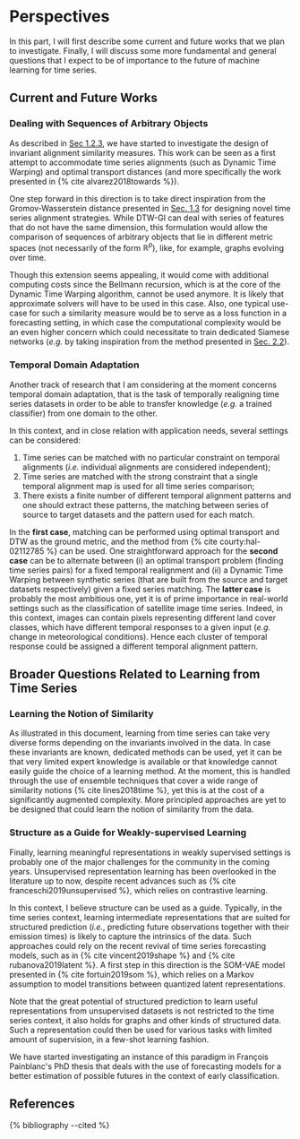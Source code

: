 # Perspectives

In this part, I will first describe some current and future works that we plan
to investigate.
Finally, I will discuss some more fundamental and general questions that
I expect to be of importance to the future of machine learning for time series.

## Current and Future Works

### Dealing with Sequences of Arbitrary Objects

As described in [Sec 1.2.3](01/dtw/dtw_gi.html), we have started to investigate
the design of invariant alignment similarity measures.
This work can be seen as a first attempt to accommodate time series alignments
(such as Dynamic Time Warping) and optimal transport distances
(and more specifically the work presented in {% cite alvarez2018towards %}).

One step forward in this direction is to take direct inspiration from
the Gromov-Wasserstein distance presented in [Sec. 1.3](01/ot.html) for designing
novel time series alignment strategies.
While DTW-GI can deal with series of features that do not have the
same dimension, this formulation would allow the comparison of
sequences of arbitrary objects that lie in different metric spaces (not
necessarily of the form $\mathbb{R}^p$), like, for example, graphs evolving
over time.

Though this extension seems appealing, it would come with additional
computing costs since the Bellmann recursion, which is at the core of the
Dynamic
Time Warping algorithm, cannot be used anymore.
It is likely that approximate solvers will have to be used in this case.
Also, one typical use-case for such a similarity measure would be to serve as
a loss function in a forecasting setting, in which case the
computational complexity would be an even higher concern which could necessitate
to train dedicated Siamese networks (_e.g._ by taking inspiration from the
method presented in
[Sec. 2.2](02/shapelets_cnn.html#Learning-to-Mimic-a-Target-Distance)).

### Temporal Domain Adaptation

Another track of research that I am considering at the moment concerns
temporal domain adaptation, that is the task of temporally realigning time
series datasets in order to be able to transfer knowledge (_e.g._ a trained
classifier) from one domain to the other.

In this context, and in close relation with application needs, several settings
can be considered:

1. Time series can be matched with no particular constraint on temporal
alignments (_i.e._ individual alignments are considered independent);
2. Time series are matched with the strong constraint that a single temporal
alignment map is used for all time series comparison;
3. There exists a finite number of different temporal alignment patterns and
one should extract these patterns, the matching between series of source
to target datasets and the pattern used for each match.

In the **first
case**, matching can be performed using optimal transport and DTW as the ground
metric, and the method from {% cite courty:hal-02112785 %} can be used.
One straightforward approach for the **second case** can be to alternate
between (i) an optimal transport
problem (finding time series pairs) for a fixed temporal realignment and (ii) a
Dynamic Time Warping between synthetic series (that are built from the source
and target datasets respectively) given a fixed series matching.
The **latter case** is probably the most ambitious one, yet it is of prime
importance in real-world settings such as the classification of satellite image
time series.
Indeed, in this context, images can contain pixels representing different land
cover classes, which have different temporal responses to a given input
(_e.g._ change in meteorological conditions).
Hence each cluster of temporal response could be assigned a different temporal
alignment pattern.

## Broader Questions Related to Learning from Time Series

### Learning the Notion of Similarity

As illustrated in this document, learning from time series can take very diverse
forms depending on the invariants involved in the data.
In case these invariants are known, dedicated methods can be used, yet it
can be that very limited expert knowledge is available or that knowledge cannot
easily guide the choice of a learning method.
At the moment, this is handled through the use of ensemble techniques that
cover a wide range of similarity notions {% cite lines2018time %},
yet this is at the cost of a significantly augmented complexity.
More principled approaches are yet to be designed that could learn the notion
of similarity from the data.

### Structure as a Guide for Weakly-supervised Learning

Finally, learning meaningful representations in weakly supervised settings is
probably one of the major challenges for the community in the coming years.
Unsupervised representation learning has been overlooked in the
literature up to now, despite recent advances such as
{% cite franceschi2019unsupervised %}, which relies on contrastive learning.

In this context, I believe structure can
be used as a guide.
Typically, in the time series context, learning intermediate representations
that are suited for structured prediction (_i.e._, predicting future
observations together with their emission times) is likely to capture the
intrinsics of the data.
Such approaches could rely on the recent revival of time series forecasting
models, such as in
{% cite vincent2019shape %} and {% cite rubanova2019latent %}.
A first step in this direction is the SOM-VAE model presented in
{% cite fortuin2019som %}, which relies on a Markov assumption to model
transitions between quantized latent representations.

Note that the great potential of structured prediction to learn useful
representations from unsupervised datasets is not restricted to the time series
context, it also holds for graphs and other kinds of structured data.
Such a representation could then be used for various tasks with limited amount
of supervision, in a few-shot learning fashion.

We have started investigating an instance of this paradigm in François
Painblanc's PhD thesis that deals with the use of forecasting models for a
better estimation of possible futures in the context of early classification.



## References

{% bibliography --cited %}
